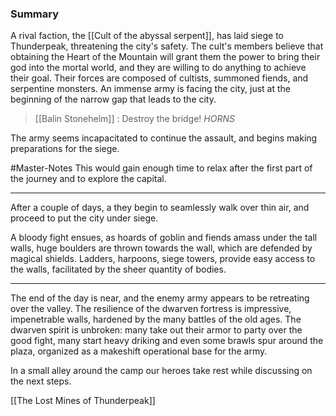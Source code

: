 
### Summary

A rival faction, the [[Cult of the abyssal serpent]], has laid siege to Thunderpeak, threatening the city's safety. The cult's members believe that obtaining the Heart of the Mountain will grant them the power to bring their god into the mortal world, and they are willing to do anything to achieve their goal. Their forces are composed of cultists, summoned fiends, and serpentine monsters. 
An immense army is facing the city, just at the beginning of the narrow gap that leads to the city. 

> [[Balin Stonehelm]] : Destroy the bridge! 
> *HORNS*

The army seems incapacitated to continue the assault, and begins making preparations for the siege.

#Master-Notes  This would gain enough time to relax after the first part of the journey and to explore the capital.

<hr>

After a couple of days, a 
they begin to seamlessly walk over thin air, and proceed to put the city under siege.

A bloody fight ensues, as hoards of goblin and fiends amass under the tall walls, huge boulders are thrown towards the wall, which are defended by magical shields.
Ladders, harpoons, siege towers, provide easy access to the walls, facilitated by the sheer quantity of bodies.

<hr>

The end of the day is near, and the enemy army appears to be retreating over the valley. The resilience of the dwarven fortress is impressive, impenetrable walls, hardened by the many battles of the old ages. The dwarven spirit is unbroken: many take out their armor to party over the good fight, many start heavy driking and even some brawls spur around the plaza, organized as a makeshift operational base for the army.

In a small alley around the camp our heroes take rest while discussing on the next steps.

[[The Lost Mines of Thunderpeak]]